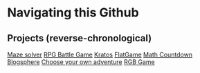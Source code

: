 <h1>Navigating this Github</h1>

<h2>Projects (reverse-chronological)</h2>
<a href="https://github.com/Dwake5/Create-and-auto-solve-maze">Maze solver</a>
<a href="https://github.com/Dwake5/RPG-game">RPG Battle Game</a>
<a href="https://github.com/Dwake5/GymApp-frontend">Kratos</a>
<a href="https://github.com/Dwake5/FlatGame-FrontEnd">FlatGame</a>
<a href="https://github.com/Dwake5/MathCountdown/tree/master/countdown-frontEnd">Math Countdown</a>
<a href="https://github.com/Dwake5/BlogSphere">Blogsphere</a>
<a href="https://github.com/Dwake5/Choose-your-own-adventure-CLI">Choose your own adventure</a>
<a href="https://github.com/Dwake5/RBGgame">RGB Game</a>
